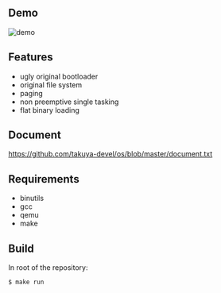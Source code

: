## Demo
![demo](https://user-images.githubusercontent.com/34303911/35908968-866ecba0-0c35-11e8-8e7c-291e22e93f0b.gif)

## Features
- ugly original bootloader
- original file system
- paging
- non preemptive single tasking
- flat binary loading

## Document
<https://github.com/takuya-devel/os/blob/master/document.txt>

## Requirements
- binutils
- gcc
- qemu
- make

## Build
In root of the repository:
```
$ make run
```
